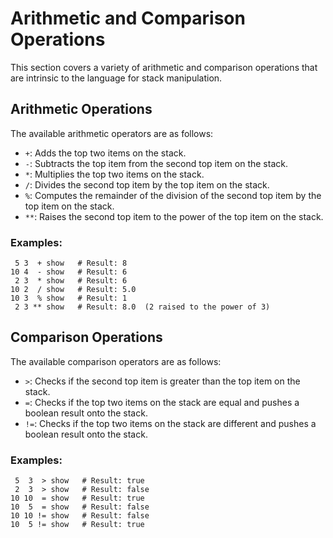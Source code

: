 # Arithmetic and Comparison Operations

This section covers a variety of arithmetic and comparison operations that are
intrinsic to the language for stack manipulation.

## Arithmetic Operations

The available arithmetic operators are as follows:

-  `+`: Adds the top two items on the stack.
-  `-`: Subtracts the top item from the second top item on the stack.
-  `*`: Multiplies the top two items on the stack.
-  `/`: Divides the second top item by the top item on the stack.
-  `%`: Computes the remainder of the division of the second top item by the
top item on the stack.
- `**`: Raises the second top item to the power of the top item on the stack.

### Examples:

```beremiz
 5 3  + show   # Result: 8
10 4  - show   # Result: 6
 2 3  * show   # Result: 6
10 2  / show   # Result: 5.0
10 3  % show   # Result: 1
 2 3 ** show   # Result: 8.0  (2 raised to the power of 3)
```

## Comparison Operations

The available comparison operators are as follows:

-  `>`: Checks if the second top item is greater than the top item on the stack.
-  `=`: Checks if the top two items on the stack are equal and pushes a boolean
result onto the stack.
- `!=`: Checks if the top two items on the stack are different and pushes a
boolean result onto the stack.

### Examples:

```beremiz
 5  3  > show   # Result: true
 2  3  > show   # Result: false
10 10  = show   # Result: true
10  5  = show   # Result: false
10 10 != show   # Result: false
10  5 != show   # Result: true
```
